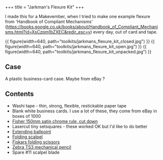 +++
title = "Jarkman's Flexure Kit"
+++

I made this for a Makevember, when I tried to make one example flexure from 'Handbook of Compliant Mechanisms' (https://books.google.co.uk/books/about/Handbook_of_Compliant_Mechanisms.html?id=XsCzpm1bZXEC&redir_esc=y) every day, out of card and tape.

{{ figure(width=640, path="toolkits/jarkmans_flexure_kit_closed.jpg") }}
{{ figure(width=640, path="toolkits/jarkmans_flexure_kit_open.jpg") }}
{{ figure(width=640, path="toolkits/jarkmans_flexure_kit_unpacked.jpg") }}


## Case
A plastic business-card case. Maybe from eBay ? 

## Contents
- Washi tape - thin, strong, flexible, restickable paper tape
- Blank white business cards. I use a lot of these, they come from eBay in boxes of 1000
- [Fisher 150mm satin chrome rule, cut down](@/tools/fisher_150mm_satin_chrome_rule.md)
- Lasercut tiny setsquares - these worked OK but I'd like to do better
- [Extending ballpoint](@/tools/zebra_expandz.md)
- [Folding scalpel](@/tools/folding_scalpel.md)
- [Fiskars folding scissors](@/tools/fiskars_folding_scissors.md)
- [Zebra TS3 mechanical pencil](@/tools/zebra_ts3_pencil.md)
- Spare #11 scalpel blade
